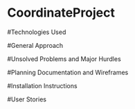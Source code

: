 # CoordinateProject

#Technologies Used

#General Approach

#Unsolved Problems and Major Hurdles

#Planning Documentation and Wireframes

#Installation Instructions

#User Stories
